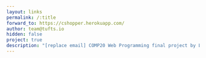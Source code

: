 ```yaml
---
layout: links
permalink: /:title
forward_to: https://cshopper.herokuapp.com/
author: team@tufts.io
hidden: false
project: true
description: "[replace email] COMP20 Web Programming final project by Leah Holden, Emma Plankey, Kathryn Tweel, and Fabio Vera"
---
```

